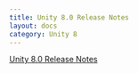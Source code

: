 ```yaml
---
title: Unity 8.0 Release Notes
layout: docs
category: Unity 8
---
```


[Unity 8.0 Release Notes](../products/unity-8/u8-release-notes.md)